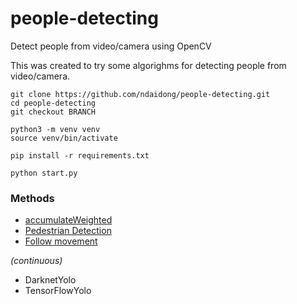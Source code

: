 # people-detecting
Detect people from video/camera using OpenCV

This was created to try some algorighms for detecting people from video/camera. 

```
git clone https://github.com/ndaidong/people-detecting.git
cd people-detecting
git checkout BRANCH

python3 -m venv venv
source venv/bin/activate

pip install -r requirements.txt

python start.py
```


### Methods

- [accumulateWeighted](https://github.com/ndaidong/people-detecting/tree/accumulateWeighted)
- [Pedestrian Detection](https://github.com/ndaidong/people-detecting/tree/Pedestrian)
- [Follow movement](https://github.com/ndaidong/people-detecting/tree/FollowMovement)

*(continuous)*

- DarknetYolo
- TensorFlowYolo
